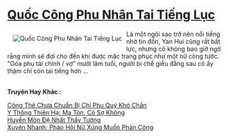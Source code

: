 <a href="https://truyentiki.com/quoc-cong-phu-nhan-tai-tieng-luc.30644/" title="Quốc Công Phu Nhân Tai Tiếng Lục"><h1>Quốc Công Phu Nhân Tai Tiếng Lục</h1></a><div style="display:table"><img align="right" style="float: left; padding: 10px;" src="https://truyentiki.com/a/img/str/src/30644.jpg" alt="Quốc Công Phu Nhân Tai Tiếng Lục">Là một ngôi sao trở nên nổi tiếng nhờ tin đồn, Yan Hui cũng rất bất lực, nhưng cô không bao giờ ngờ rằng mình sẽ đợi cho đến khi được mặc trang phục như một nữ công tước. "Góa phụ tài chính / vợ" mười lăm tuổi, người bị chế giễu đằng sau cô ấy thậm chí còn tai tiếng hơn ...</div><p><br><b>Truyện Hay Khác :</b></p><a href="https://truyentiki.com/cong-the-chua-chuan-bi-chi-phu-quy-kho-chan.30643/" alt="Công Thê Chưa Chuẩn Bị Chi Phu Quý Khó Chắn">Công Thê Chưa Chuẩn Bị Chi Phu Quý Khó Chắn</a><br/><a href="https://github.com/nownovels/truyenhay/tree/master/truyenhay/30612/README.md" alt="Y Thống Thiên Hạ: Ma Tôn, Có Sợ Không">Y Thống Thiên Hạ: Ma Tôn, Có Sợ Không</a><br/><a href="https://github.com/nownovels/top500/tree/master/truyenhay/33575/" alt="Huyền Môn Đệ Nhất Thầy Tướng">Huyền Môn Đệ Nhất Thầy Tướng</a><br/><a href="https://github.com/nownovels/truyenhay/tree/master/truyenhay/30533/README.md" alt="Xuyên Nhanh: Pháo Hôi Nữ Xứng Muốn Phản Công">Xuyên Nhanh: Pháo Hôi Nữ Xứng Muốn Phản Công</a><br/>